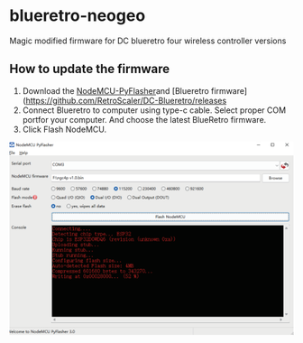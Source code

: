 # blueretro-neogeo
Magic modified firmware for DC blueretro four wireless controller versions
## How to update the firmware
  1) Download the  [NodeMCU-PyFlasher](https://github.com/marcelstoer/nodemcu-pyflasher/releases)and [Blueretro firmware](https://github.com/RetroScaler/DC-Blueretro/releases
  3) Connect Blueretro to computer using type-c cable. Select proper COM portfor your computer. And choose the latest BlueRetro firmware.
  4) Click Flash NodeMCU.
  
![](https://github.com/RetroScaler/NGC-BlueRetro/blob/master/image/nodemcu3.png)
